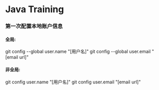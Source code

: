 # Java Training

### 第一次配置本地账户信息

#### 全局:

git config --global user.name "[用户名]"
git config --global user.email "[email url]"

#### 非全局:

git config user.name "[用户名]"
git config user.email "[email url]"
